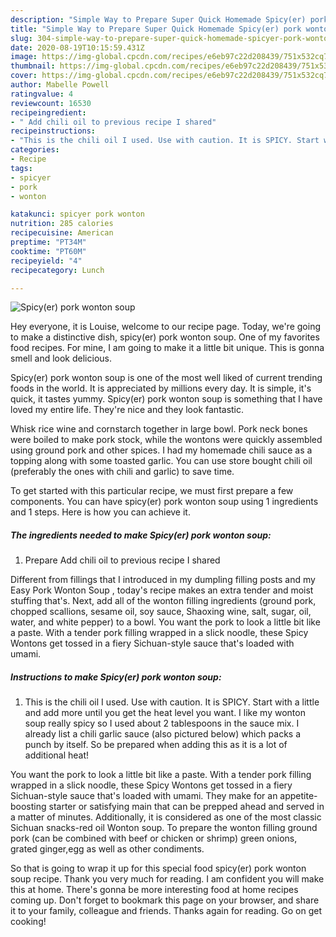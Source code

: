```yaml
---
description: "Simple Way to Prepare Super Quick Homemade Spicy(er) pork wonton soup"
title: "Simple Way to Prepare Super Quick Homemade Spicy(er) pork wonton soup"
slug: 304-simple-way-to-prepare-super-quick-homemade-spicyer-pork-wonton-soup
date: 2020-08-19T10:15:59.431Z
image: https://img-global.cpcdn.com/recipes/e6eb97c22d208439/751x532cq70/spicyer-pork-wonton-soup-recipe-main-photo.jpg
thumbnail: https://img-global.cpcdn.com/recipes/e6eb97c22d208439/751x532cq70/spicyer-pork-wonton-soup-recipe-main-photo.jpg
cover: https://img-global.cpcdn.com/recipes/e6eb97c22d208439/751x532cq70/spicyer-pork-wonton-soup-recipe-main-photo.jpg
author: Mabelle Powell
ratingvalue: 4
reviewcount: 16530
recipeingredient:
- " Add chili oil to previous recipe I shared"
recipeinstructions:
- "This is the chili oil I used. Use with caution. It is SPICY. Start with a little and add more until you get the heat level you want. I like my wonton soup really spicy so I used about 2 tablespoons in the sauce mix. I already list a chili garlic sauce (also pictured below) which packs a punch by itself. So be prepared when adding this as it is a lot of additional heat!"
categories:
- Recipe
tags:
- spicyer
- pork
- wonton

katakunci: spicyer pork wonton 
nutrition: 285 calories
recipecuisine: American
preptime: "PT34M"
cooktime: "PT60M"
recipeyield: "4"
recipecategory: Lunch

---
```



![Spicy(er) pork wonton soup](https://img-global.cpcdn.com/recipes/e6eb97c22d208439/751x532cq70/spicyer-pork-wonton-soup-recipe-main-photo.jpg)

Hey everyone, it is Louise, welcome to our recipe page. Today, we're going to make a distinctive dish, spicy(er) pork wonton soup. One of my favorites food recipes. For mine, I am going to make it a little bit unique. This is gonna smell and look delicious.

Spicy(er) pork wonton soup is one of the most well liked of current trending foods in the world. It is appreciated by millions every day. It is simple, it's quick, it tastes yummy. Spicy(er) pork wonton soup is something that I have loved my entire life. They're nice and they look fantastic.

Whisk rice wine and cornstarch together in large bowl. Pork neck bones were boiled to make pork stock, while the wontons were quickly assembled using ground pork and other spices. I had my homemade chili sauce as a topping along with some toasted garlic. You can use store bought chili oil (preferably the ones with chili and garlic) to save time.


To get started with this particular recipe, we must first prepare a few components. You can have spicy(er) pork wonton soup using 1 ingredients and 1 steps. Here is how you can achieve it.

<!--inarticleads1-->

##### The ingredients needed to make Spicy(er) pork wonton soup:

1. Prepare  Add chili oil to previous recipe I shared


Different from fillings that I introduced in my dumpling filling posts and my Easy Pork Wonton Soup , today&#39;s recipe makes an extra tender and moist stuffing that&#39;s. Next, add all of the wonton filling ingredients (ground pork, chopped scallions, sesame oil, soy sauce, Shaoxing wine, salt, sugar, oil, water, and white pepper) to a bowl. You want the pork to look a little bit like a paste. With a tender pork filling wrapped in a slick noodle, these Spicy Wontons get tossed in a fiery Sichuan-style sauce that&#39;s loaded with umami. 

<!--inarticleads2-->

##### Instructions to make Spicy(er) pork wonton soup:

1. This is the chili oil I used. Use with caution. It is SPICY. Start with a little and add more until you get the heat level you want. I like my wonton soup really spicy so I used about 2 tablespoons in the sauce mix. I already list a chili garlic sauce (also pictured below) which packs a punch by itself. So be prepared when adding this as it is a lot of additional heat!


You want the pork to look a little bit like a paste. With a tender pork filling wrapped in a slick noodle, these Spicy Wontons get tossed in a fiery Sichuan-style sauce that&#39;s loaded with umami. They make for an appetite-boosting starter or satisfying main that can be prepped ahead and served in a matter of minutes. Additionally, it is considered as one of the most classic Sichuan snacks-red oil Wonton soup. To prepare the wonton filling ground pork (can be combined with beef or chicken or shrimp) green onions, grated ginger,egg as well as other condiments. 

So that is going to wrap it up for this special food spicy(er) pork wonton soup recipe. Thank you very much for reading. I am confident you will make this at home. There's gonna be more interesting food at home recipes coming up. Don't forget to bookmark this page on your browser, and share it to your family, colleague and friends. Thanks again for reading. Go on get cooking!
